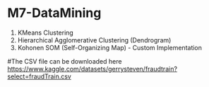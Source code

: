 # M7-DataMining
1. KMeans Clustering
2. Hierarchical Agglomerative Clustering (Dendrogram)
3. Kohonen SOM (Self-Organizing Map) - Custom Implementation

#The CSV file can be downloaded here 
https://www.kaggle.com/datasets/gerrysteven/fraudtrain?select=fraudTrain.csv
